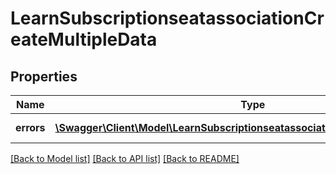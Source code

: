 # LearnSubscriptionseatassociationCreateMultipleData

## Properties
Name | Type | Description | Notes
------------ | ------------- | ------------- | -------------
**errors** | [**\Swagger\Client\Model\LearnSubscriptionseatassociationCreateMultipleErrors[]**](LearnSubscriptionseatassociationCreateMultipleErrors.md) | List of errors. | [optional] 

[[Back to Model list]](../README.md#documentation-for-models) [[Back to API list]](../README.md#documentation-for-api-endpoints) [[Back to README]](../README.md)



